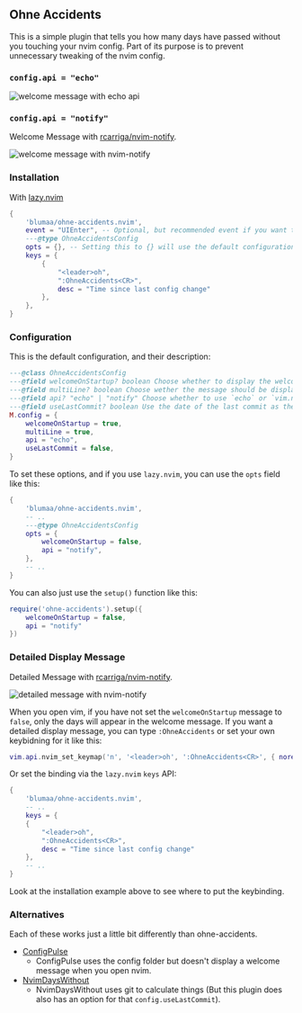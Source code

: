 ## Ohne Accidents

This is a simple plugin that tells you how many days have passed without you touching your nvim config. Part of its purpose is to prevent unnecessary tweaking of the nvim config.

### `config.api = "echo"`

![welcome message with echo api](./images/welome-api-echo-mutliLine-true.png)

### `config.api = "notify"`

Welcome Message with [rcarriga/nvim-notify](https://github.com/rcarriga/nvim-notify).

![welcome message with nvim-notify](./images/welcome-api-nvim-notify-multiLine-true.png)

### Installation

With [lazy.nvim](https://github.com/folke/lazy.nvim)

```lua
{
    'blumaa/ohne-accidents.nvim',
    event = "UIEnter", -- Optional, but recommended event if you want to lazy load the plugin.
    ---@type OhneAccidentsConfig
    opts = {}, -- Setting this to {} will use the default configuration and load the plugin.
    keys = {
        {
            "<leader>oh",
            ":OhneAccidents<CR>",
            desc = "Time since last config change"
        },
    },
}
```

### Configuration

This is the default configuration, and their description:

```lua
---@class OhneAccidentsConfig
---@field welcomeOnStartup? boolean Choose whether to display the welcome message on startup.
---@field multiLine? boolean Choose wether the message should be displayed in a single line or multiple lines.
---@field api? "echo" | "notify" Choose whether to use `echo` or `vim.notify` to display the message.
---@field useLastCommit? boolean Use the date of the last commit as the indicator for the time of last changes.
M.config = {
    welcomeOnStartup = true,
    multiLine = true,
    api = "echo",
    useLastCommit = false,
}
```

To set these options, and if you use `lazy.nvim`, you can use the `opts` field like this:

```lua
{
    'blumaa/ohne-accidents.nvim',
    -- ..
    ---@type OhneAccidentsConfig
    opts = {
        welcomeOnStartup = false,
        api = "notify",
    },
    -- ..
}
```

You can also just use the `setup()` function like this:

```lua
require('ohne-accidents').setup({
    welcomeOnStartup = false,
    api = "notify"
})
```

### Detailed Display Message

Detailed Message with [rcarriga/nvim-notify](https://github.com/rcarriga/nvim-notify).

![detailed message with nvim-notify](./images/detailed-api-nvim-notify-multiLine-true.png)

When you open vim, if you have not set the `welcomeOnStartup` message to `false`, only the days will appear in the welcome message. If you want a detailed display message, you can type `:OhneAccidents` or set your own keybidning for it like this:

```lua
vim.api.nvim_set_keymap('n', '<leader>oh', ':OhneAccidents<CR>', { noremap = true, silent = true})
```

Or set the binding via the `lazy.nvim` `keys` API:

```lua
{
    'blumaa/ohne-accidents.nvim',
    -- ..
    keys = {
    {
        "<leader>oh",
        ":OhneAccidents<CR>",
        desc = "Time since last config change"
    },
    -- ..
}
```

Look at the installation example above to see where to put the keybinding.

### Alternatives

Each of these works just a little bit differently than ohne-accidents.

-   [ConfigPulse](https://github.com/mrquantumcodes/configpulse)
    -   ConfigPulse uses the config folder but doesn't display a welcome message when you open nvim.
-   [NvimDaysWithout](https://github.com/idanarye/nvim-days-without)
    -   NvimDaysWithout uses git to calculate things (But this plugin does also has an option for that `config.useLastCommit`).
